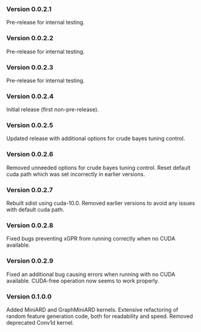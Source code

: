 ### Version 0.0.2.1

Pre-release for internal testing.

### Version 0.0.2.2

Pre-release for internal testing.

### Version 0.0.2.3

Pre-release for internal testing.

### Version 0.0.2.4

Initial release (first non-pre-release).

### Version 0.0.2.5

Updated release with additional options for
crude bayes tuning control.

### Version 0.0.2.6

Removed unneeded options for crude bayes tuning
control. Reset default cuda path which was set
incorrectly in earlier versions.

### Version 0.0.2.7

Rebuilt sdist using cuda-10.0. Removed earlier
versions to avoid any issues with default cuda path.

### Version 0.0.2.8

Fixed bugs preventing xGPR from running correctly
when no CUDA available.

### Version 0.0.2.9

Fixed an additional bug causing errors when running
with no CUDA available. CUDA-free operation now seems
to work properly.

### Version 0.1.0.0

Added MiniARD and GraphMiniARD kernels. Extensive
refactoring of random feature generation code,
both for readability and speed. Removed deprecated
Conv1d kernel.
